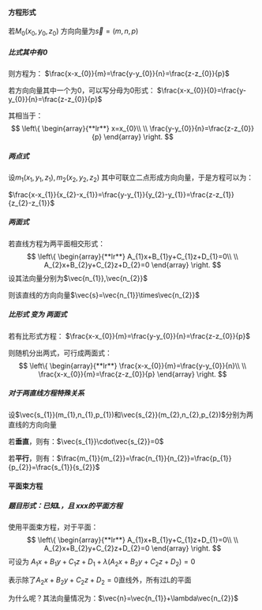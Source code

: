 #### 方程形式

若$M_{0}(x_{0},y_{0},z_{0})$
方向向量为$\vec{s}=(m,n,p)$
##### 比式其中有0
则方程为：
$\frac{x-x_{0}}{m}=\frac{y-y_{0}}{n}=\frac{z-z_{0}}{p}$

若方向向量其中一个为0，可以写分母为0形式：
$\frac{x-x_{0}}{0}=\frac{y-y_{0}}{n}=\frac{z-z_{0}}{p}$

其相当于：
$$
\left\{  
             \begin{array}{**lr**}  
x=x_{0}\\ \\
\frac{y-y_{0}}{n}=\frac{z-z_{0}}{p}
             \end{array}  
\right.  
$$

##### 两点式

设$m_{1}(x_{1},y_{1},z_{1}),m_{2}(x_{2},y_{2},z_{2})$
其中可联立二点形成方向向量，于是方程可以为：

$\frac{x-x_{1}}{x_{2}-x_{1}}=\frac{y-y_{1}}{y_{2}-y_{1}}=\frac{z-z_{1}}{z_{2}-z_{1}}$



##### 两面式
若直线方程为两平面相交形式：
$$
\left\{  
             \begin{array}{**lr**}  
A_{1}x+B_{1}y+C_{1}z+D_{1}=0\\ \\
A_{2}x+B_{2}y+C_{2}z+D_{2}=0
             \end{array}  
\right.  
$$
设其法向量分别为$\vec{n_{1}},\vec{n_{2}}$

则该直线的方向向量$\vec{s}=\vec{n_{1}}\times\vec{n_{2}}$


##### 比形式 变为 两面式
若有比形式方程：
$\frac{x-x_{0}}{m}=\frac{y-y_{0}}{n}=\frac{z-z_{0}}{p}$

则随机分出两式，可行成两面式：
$$
\left\{  
             \begin{array}{**lr**}  
\frac{x-x_{0}}{m}=\frac{y-y_{0}}{n}\\ \\
\frac{x-x_{0}}{m}=\frac{z-z_{0}}{p}
             \end{array}  
\right.  
$$

##### 对于两直线方程特殊关系

设$\vec{s_{1}}(m_{1},n_{1},p_{1})和\vec{s_{2}}(m_{2},n_{2},p_{2})$分别为两直线的方向向量

若**垂直**，则有：$\vec{s_{1}}\cdot\vec{s_{2}}=0$

若**平行**，则有：$\frac{m_{1}}{m_{2}}=\frac{n_{1}}{n_{2}}=\frac{p_{1}}{p_{2}}=\frac{s_{1}}{s_{2}}$



#### 平面束方程

##### 题目形式：已知L，且 xxx的平面方程

使用平面束方程，对于平面：
$$
\left\{  
             \begin{array}{**lr**}  
A_{1}x+B_{1}y+C_{1}z+D_{1}=0\\ \\
A_{2}x+B_{2}y+C_{2}z+D_{2}=0
             \end{array}  
\right.  
$$
可设为
$A_{1}x+B_{1}y+C_{1}z+D_{1}+\lambda(A_{2}x+B_{2}y+C_{2}z+D_{2})=0$


表示除了$A_{2}x+B_{2}y+C_{2}z+D_{2}=0$直线外，所有过L的平面


为什么呢？其法向量情况为：$\vec{n}=\vec{n_{1}}+\lambda\vec{n_{2}}$
